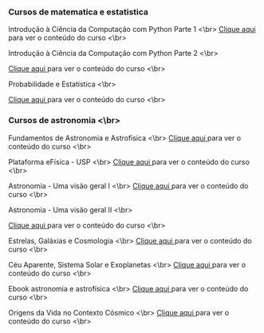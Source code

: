 ### Cursos de matematica e estatistica

Introdução à Ciência da Computação com Python Parte 1 <\br>
<a href="https://www.coursera.org/learn/ciencia-computacao-python-conceitos">Clique aqui </a>para ver o conteúdo do curso <\br>

Introdução à Ciência da Computação com Python Parte 2 <\br>

<a href="https://www.coursera.org/learn/ciencia-computacao-python-conceitos-2">Clique aqui </a>para ver o conteúdo do curso <\br>

Probabilidade e Estatística <\br>

<a href="https://play.veduca.org/curso-online-probabilidade-e-estatistica">Clique aqui </a>para ver o conteúdo do curso <\br>


### Cursos de astronomia <\br>

Fundamentos de Astronomia e Astrofísica <\br>
<a href="https://www.youtube.com/playlist?list=PLl2gYO4hw15F0UMmKNA_vrFsn53anExCo">Clique aqui </a>para ver o conteúdo do curso <\br>

Plataforma eFísica - USP <\br>
<a href="https://efisica.atp.usp.br/home/#">Clique aqui </a>para ver o conteúdo do curso <\br>


Astronomia - Uma visão geral I <\br>
<a href="https://www.youtube.com/playlist?list=PLxI8Can9yAHd7kUPviBHxr-49QEl7PRXR">Clique aqui </a>para ver o conteúdo do curso <\br>


Astronomia - Uma visão geral II <\br>

<a href="https://www.youtube.com/playlist?list=PLxI8Can9yAHfJ2sGxMii8mJ6maoCj9AtU">Clique aqui </a>para ver o conteúdo do curso <\br>


Estrelas, Galáxias e Cosmologia <\br>
<a href="https://eaulas.usp.br/portal/course.action?course=173">Clique aqui </a>para ver o conteúdo do curso <\br>


Céu Aparente, Sistema Solar e Exoplanetas <\br>
<a href="https://eaulas.usp.br/portal/course.action?course=155">Clique aqui </a>para ver o conteúdo do curso <\br>


Ebook astronomia e astrofísica <\br>
<a href="http://astro.if.ufrgs.br/livro.pdf">Clique aqui </a>para ver o conteúdo do curso <\br>


Origens da Vida no Contexto Cósmico <\br>
<a href="https://www.coursera.org/learn/origensdavida">Clique aqui </a>para ver o conteúdo do curso <\br>
